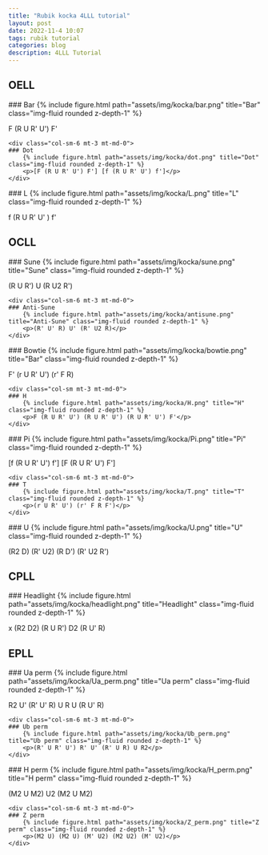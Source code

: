 ```yaml
---
title: "Rubik kocka 4LLL tutorial"
layout: post
date: 2022-11-4 10:07
tags: rubik tutorial
categories: blog
description: 4LLL Tutorial
---
```


## OELL


<div class="row">
    <div class="col-sm-6 mt-3 mt-md-0">
    ### Bar
        {% include figure.html path="assets/img/kocka/bar.png" title="Bar" class="img-fluid rounded z-depth-1" %}
        <p>F (R U R' U') F'</p>
    </div>



    <div class="col-sm-6 mt-3 mt-md-0">
    ### Dot
        {% include figure.html path="assets/img/kocka/dot.png" title="Dot" class="img-fluid rounded z-depth-1" %}
        <p>[F (R U R' U') F'] [f (R U R' U') f']</p>
    </div>
</div>


<div class="row">
    <div class="col-sm mt-3 mt-md-0">
    ### L
        {% include figure.html path="assets/img/kocka/L.png" title="L" class="img-fluid rounded z-depth-1" %}
        <p>f (R U R' U' ) f'</p>
    </div>
</div>

## OCLL


<div class="row">
    <div class="col-sm-6 mt-3 mt-md-0">
    ### Sune
        {% include figure.html path="assets/img/kocka/sune.png" title="Sune" class="img-fluid rounded z-depth-1" %}
        <p>(R U R') U (R U2 R')</p>
    </div>

    <div class="col-sm-6 mt-3 mt-md-0">
    ### Anti-Sune
        {% include figure.html path="assets/img/kocka/antisune.png" title="Anti-Sune" class="img-fluid rounded z-depth-1" %}
        <p>(R' U' R) U' (R' U2 R)</p>
    </div>
</div>


<div class="row">
    <div class="col-sm-6 mt-3 mt-md-0">
    ### Bowtie
        {% include figure.html path="assets/img/kocka/bowtie.png" title="Bar" class="img-fluid rounded z-depth-1" %}
        <p>F' (r U R' U') (r' F R)</p>
    </div>

    <div class="col-sm mt-3 mt-md-0">
    ### H
        {% include figure.html path="assets/img/kocka/H.png" title="H" class="img-fluid rounded z-depth-1" %}
        <p>F (R U R' U') (R U R' U') (R U R' U') F'</p>
    </div>
</div>

<div class="row">
    <div class="col-sm-6 mt-3 mt-md-0">
    ### Pi
        {% include figure.html path="assets/img/kocka/Pi.png" title="Pi" class="img-fluid rounded z-depth-1" %}
        <p>[f (R U R' U') f'] [F (R U R' U') F']</p>
    </div>

    <div class="col-sm-6 mt-3 mt-md-0">
    ### T
        {% include figure.html path="assets/img/kocka/T.png" title="T" class="img-fluid rounded z-depth-1" %}
        <p>(r U R' U') (r' F R F')</p>
    </div>
</div>


<div class="row">
    <div class="col-sm mt-3 mt-md-0">
    ### U
        {% include figure.html path="assets/img/kocka/U.png" title="U" class="img-fluid rounded z-depth-1" %}
        <p>(R2 D) (R' U2) (R D') (R' U2 R')</p>
    </div>
</div>

## CPLL


<div class="row">
    <div class="col-sm mt-3 mt-md-0">
    ### Headlight
        {% include figure.html path="assets/img/kocka/headlight.png" title="Headlight" class="img-fluid rounded z-depth-1" %}
        <p>x (R2 D2) (R U R') D2 (R U' R)</p>
    </div>
</div>

## EPLL


<div class="row">
    <div class="col-sm-6 mt-3 mt-md-0">
    ### Ua perm
        {% include figure.html path="assets/img/kocka/Ua_perm.png" title="Ua perm" class="img-fluid rounded z-depth-1" %}
        <p>R2 U' (R' U' R) U R U (R U' R)</p>
    </div>

    <div class="col-sm-6 mt-3 mt-md-0">
    ### Ub perm
        {% include figure.html path="assets/img/kocka/Ub_perm.png" title="Ub perm" class="img-fluid rounded z-depth-1" %}
        <p>(R' U R' U') R' U' (R' U R) U R2</p>
    </div>
</div>


<div class="row">
    <div class="col-sm-6 mt-3 mt-md-0">
    ### H perm
        {% include figure.html path="assets/img/kocka/H_perm.png" title="H perm" class="img-fluid rounded z-depth-1" %}
        <p>(M2 U M2) U2 (M2 U M2)</p>
    </div>

    <div class="col-sm-6 mt-3 mt-md-0">
    ### Z perm
        {% include figure.html path="assets/img/kocka/Z_perm.png" title="Z perm" class="img-fluid rounded z-depth-1" %}
        <p>(M2 U) (M2 U) (M' U2) (M2 U2) (M' U2)</p>
    </div>
</div>